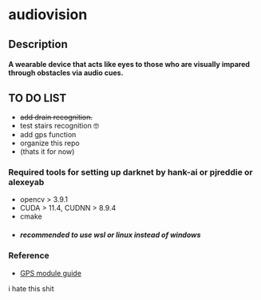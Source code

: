 # audiovision

## Description
#### A wearable device that acts like eyes to those who are visually impared through obstacles via audio cues.

## TO DO LIST
- ~~add drain recognition.~~
- test stairs recognition 🤓
- add gps function
- organize this repo
- (thats it for now)

### Required tools for setting up darknet by hank-ai or pjreddie or alexeyab
- opencv > 3.9.1
- CUDA > 11.4, CUDNN > 8.9.4
- cmake
- ##### recommended to use wsl or linux instead of windows

### Reference
- [GPS module guide](https://www.youtube.com/watch?v=l4QnAPgiD5Q)

i hate this shit
